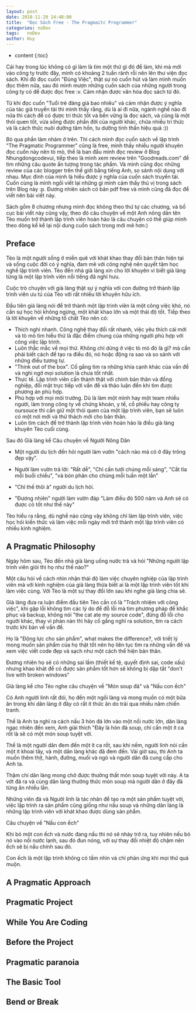 ```yaml
---
layout: post
date: 2018-11-20 14:48:00
title:  "Đọc Sách Free - The Pragmaitc Programmer"
categories: noDev
tags:   noDev
author: Huy
---
```

* content
{:toc}

Cái hay trong lúc không có gì làm là tìm một thứ gì đó để làm, khi mà mới vào công ty trước đây, mình có khoảng 2 tuần rãnh rỗi nên lên thư viện đọc sách. Khi đó đọc cuốn "Đúng Việc", thật sự nó cuốn hút và làm mình muốn đọc thêm nữa, sau đó mình mượn những cuốn sách của những người trong công ty có để được đọc free :v. Cảm nhận được văn hóa đọc sách từ đó.






Từ khi đọc cuốn "Tuổi trẻ đáng giá bao nhiêu" và cảm nhận được ý nghĩa của tác giả truyền tải thì mình thấy rằng, dù là ai đi nữa, ngành nghề nào đi nữa thì cách để có được tri thức tốt và bền vững là đọc sách, và cũng là một thói quen tốt, vừa sống được phần đời của người khác, chứa nhiều tri thức và là cách thức nuôi dưỡng tâm hồn, tu dưỡng tinh thần hiệu quả :))

Bỏ qua phần lảm nhảm ở trên. Thì cách mình đọc cuốn sách về lập trình "The Pragmatic Programmer" cũng là free, mình thấy nhiều người khuyên đọc cuốn này nên tò mò, thế là ban đầu mình đọc review ở Blog Nhungdongcodevui, tiếp theo là mình xem review trên "Goodreads.com" để tìm những câu quote ấn tượng trong tác phẩm. Và mình cũng đọc những review của các blogger trên thế giới bằng tiếng Anh, so sánh nội dung với nhau. Mục đính của mình là hiểu được ý nghĩa của cuốn sách truyền tải. Cuốn cùng là mình ngồi viết lại những gì mình cảm thấy thú vị trong sách trên Blog này :p. Đương nhiên sách có bản pdf free và mình cũng đã đọc để viết nên bài viết này.

Sách gồm 8 chương nhưng mình đọc không theo thứ tự các chương, và bố cục bài viết này cũng vậy, theo đó câu chuyện về một Anh nông dân tên Tèo muốn trở thành lập trình viên hoàn hảo là câu chuyện có thể giúp mình theo dòng kể kể lại nội dung cuốn sách trong mới mẽ hơn:)
 

## Preface

Tèo là một người sống ở miền quê với khát khao thay đổi bản thân hiện tại và sống cuộc đời có ý nghĩa, đam mê với công nghệ nên quyết tâm học nghề lập trình viên.
Tèo đến nhà già làng xin cho lời khuyên vì biết già làng từng là một lập trình viên nỗi tiếng đã nghỉ hưu. 

Cuộc trò chuyện với già làng thật sự ý nghĩa với con đường trở thành lập trình viên ưu tú của Tèo với rất nhiều lời khuyên hữu ích.

Đầu tiên già làng nói để trở thành một lập trình viên là một công việc khó, nó cần sự học hỏi không ngừng, một khát khao lớn và một thái độ tốt. Tiếp theo là lời khuyên về những tố chất Tèo nên có:

- Thích nghi nhanh. Công nghệ thay đổi rất nhanh, việc yêu thích cái mới và tò mò tìm hiểu thử là đặc điểm chung của những người phù hợp với công việc lập trình.
- Luôn thắc mắc về mọi thứ. Không chỉ dừng ở việc tò mò đó là gì? mà cần phải biết cách để tạo ra điều đó, nó hoặc động ra sao và so sánh với những điều tương tự.
- "Think out of the box". Cố gắng tìm ra những khía cạnh khác của vấn đề và nghi ngờ mọi solution là chưa tốt nhất.
- Thực tế. Lập trình viên cần thành thật với chính bản thân và đồng nghiệp, đối mặt trực tiếp với vấn đề và thảo luận đến khi tìm được phương án phù hợp.
- Phù hợp với mọi môi trường. Dù là làm một mình hay một team nhiều người, làm trong công ty về chứng khoán, y tế, cổ phiếu hay công ty oursouce thì cần giữ một thói quen của một lập trình viên, bạn sẽ luôn có một nơi mới và thử thách mới cho bản thân.
- Luôn tìm cách để trở thành lập trình viên hoàn hảo là điều già làng khuyên Tèo cuối cùng.

Sau đó Già làng kể Câu chuyện về Người Nông Dân

- Một người du lịch đến hỏi người làm vườn "cách nào mà cỏ ở đây trông đẹp vậy".

- Người làm vườn trả lời: "Rất dễ", "Chỉ cần tưới chúng mỗi sáng", "Cắt tỉa mỗi buổi chiều", "và bón phân cho chúng mỗi tuần một lần"

- "Chỉ thế thôi à" người du lịch hỏi.
- "Đương nhiên" người làm vườn đáp "Làm điều đó 500 năm và Anh sẽ có được cỏ tốt như thế này"

Tèo hiểu ra rằng, dù nghề nào cũng vậy không chỉ làm lập trình viên, việc học hỏi kiến thức và làm việc mỗi ngày mới trở thành một lập trình viên có nhiều kinh nghiệm.


## A Pragmatic Philosophy

Ngày hôm sau, Tèo đến nhà già làng uống nước trà và hỏi "Những người lập trình viên giỏi thì họ như thế nào?"

Một câu hỏi về cách nhìn nhận thái độ làm việc chuyên nghiệp của lập trình viên mà với kinh nghiệm của già làng thừa biết ai là một lập trình viên tốt khi làm việc cùng. Với Tèo là một sự thay đổi lớn sau khi nghe già làng chia sẽ.

Già làng đưa ra luận điểm đầu tiên Tèo cần có là "Trách nhiệm với công việc", khi gặp lỗi không tìm các lý do để đỗ lỗi mà tìm phương pháp để khắc phục và backup, không nói "the cat ate my source code", đừng đỗ lỗi cho người khác, thay vì phàn nàn thì hãy cố gắng nghĩ ra solution, tìm ra cách trước khi bàn về vấn đề.

Họ là "Động lực cho sản phẩm", what makes the difference?, với triết lý mong muốn sản phẩm của họ thật tốt nên họ liên tục tìm ra những vấn đề và xem việc viết code đẹp và sạch như một cách thể hiện bản thân.

Đương nhiên họ sẽ có những sai lầm (thiết kế tệ, quyết định sai, code xấu) nhưng khao khát để có được sản phẩm tốt hơn sẽ không bị dập tắt "don't live with broken windows"

Già làng kể cho Tèo nghe câu chuyện về "Món soup đá" và "Nấu con ếch"

Có Anh người lính rất đói, họ đến một ngồi làng và mong muốn có một bữa ăn trong khi dân làng ở đây có rất ít thức ăn do trải qua nhiều năm chiến tranh.

Thế là Anh ta nghĩ ra cách nấu 3 hòn đá lớn vào một nồi nước lớn, dân làng ngạc nhiên đến xem, Anh giải thích "Đây là hòn đá soup, chỉ cần một ít ca rốt là sẽ có một món soup tuyệt vời. 

Thế là một người dân đem đến một ít ca rốt, sau khi nếm, người lính nói cần một ít khoai tây, và một dân làng khác đã đem đến. Vài giờ sau, thì Anh ta muốn thêm thịt, hành, đường, muối và ngò và người dân đã cung cấp cho Anh ta.

Thậm chí dân làng mong chờ được thưởng thất món soup tuyệt vời này. A ta vớt đá ra và cùng dân làng thưởng thức món soup mà người dân ở đây đã từng ăn nhiều lần.

Những viên đá và Người lính là tác nhân để tạo ra một sản phẩm tuyệt vời, việc lập trình ra sản phẩm cũng giống như nấu soup và những dân làng là những lập trình viên với khát khao được dùng sản phẩm.

Câu chuyện về "Nấu con ếch"

Khi bỏ một con ếch và nước đang nấu thì nó sẽ nhảy trở ra, tuy nhiên nếu bỏ nó vào nồi nước lạnh, sau đó đun nóng, với sự thay đổi nhiệt độ chậm nên ếch sẽ bị nấu chính sau đó.

Con ếch là một lập trình không có tầm nhìn và chỉ phản ứng khi mọi thứ quá muộn.


## A Pragmatic Approach

## Pragmatic Project

## While You Are Coding

## Before the Project

## Pragmatic paranoia

## The Basic Tool

## Bend or Break

